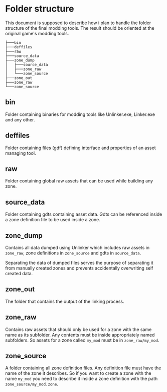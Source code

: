 # Folder structure

This document is supposed to describe how i plan to handle the folder structure of the final modding tools.
The result should be oriented at the original game's modding tools.

```
├───bin
├───deffiles
├───raw
├───source_data
├───zone_dump
│   ├───source_data
│   ├───zone_raw
│   └───zone_source
├───zone_out
├───zone_raw
└───zone_source
```

## bin

Folder containing binaries for modding tools like Unlinker.exe, Linker.exe and any other.

## deffiles

Folder containing files (gdf) defining interface and properties of an asset managing tool.

## raw

Folder containing global raw assets that can be used while building any zone.

## source_data

Folder containing gdts containing asset data.
Gdts can be referenced inside a zone definition file to be used inside a zone.

## zone_dump

Contains all data dumped using Unlinker which includes raw assets in ``zone_raw``, zone definitions in ``zone_source`` and gdts in ``source_data``.

Separating the data of dumped files serves the purpose of separating it from manually created zones and prevents accidentally overwriting self created data.

## zone_out

The folder that contains the output of the linking process.

## zone_raw

Contains raw assets that should only be used for a zone with the same name as its subfolder.
Any contents must be inside appropriately named subfolders.
So assets for a zone called ``my_mod`` must be in ``zone_raw/my_mod``.

## zone_source

A folder containing all zone definition files.
Any definition file must have the name of the zone it describes.
So if you want to create a zone with the name ``my_mod`` you need to describe it inside a zone definition with the path ``zone_source/my_mod.zone``.
